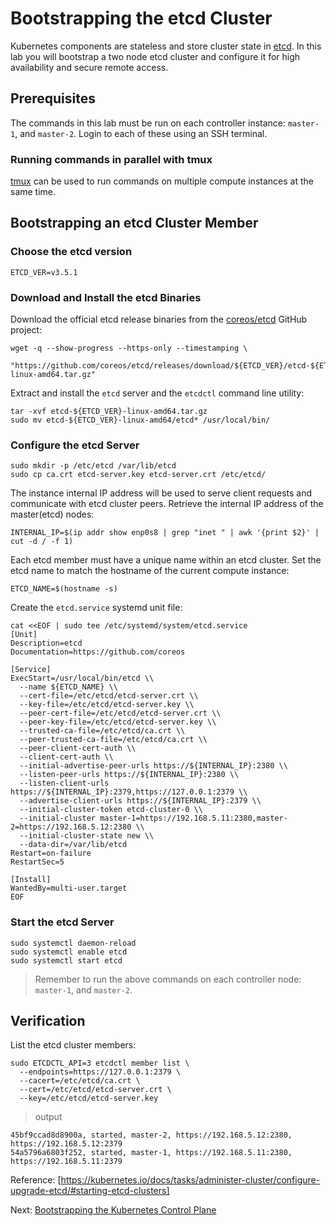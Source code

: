 # Bootstrapping the etcd Cluster

Kubernetes components are stateless and store cluster state in [etcd](https://github.com/coreos/etcd). In this lab you will bootstrap a two node etcd cluster and configure it for high availability and secure remote access.

## Prerequisites

The commands in this lab must be run on each controller instance: `master-1`, and `master-2`. Login to each of these using an SSH terminal.

### Running commands in parallel with tmux

[tmux](https://github.com/tmux/tmux/wiki) can be used to run commands on multiple compute instances at the same time.

## Bootstrapping an etcd Cluster Member

### Choose the etcd version

```shell
ETCD_VER=v3.5.1
```

### Download and Install the etcd Binaries

Download the official etcd release binaries from the [coreos/etcd](https://github.com/coreos/etcd) GitHub project:

```shell
wget -q --show-progress --https-only --timestamping \
  "https://github.com/coreos/etcd/releases/download/${ETCD_VER}/etcd-${ETCD_VER}-linux-amd64.tar.gz"
```

Extract and install the `etcd` server and the `etcdctl` command line utility:

```shell
tar -xvf etcd-${ETCD_VER}-linux-amd64.tar.gz
sudo mv etcd-${ETCD_VER}-linux-amd64/etcd* /usr/local/bin/
```

### Configure the etcd Server

```shell
sudo mkdir -p /etc/etcd /var/lib/etcd
sudo cp ca.crt etcd-server.key etcd-server.crt /etc/etcd/
```

The instance internal IP address will be used to serve client requests and communicate with etcd cluster peers. Retrieve the internal IP address of the master(etcd) nodes:

```shell
INTERNAL_IP=$(ip addr show enp0s8 | grep "inet " | awk '{print $2}' | cut -d / -f 1)
```

Each etcd member must have a unique name within an etcd cluster. Set the etcd name to match the hostname of the current compute instance:

```shell
ETCD_NAME=$(hostname -s)
```

Create the `etcd.service` systemd unit file:

```shell
cat <<EOF | sudo tee /etc/systemd/system/etcd.service
[Unit]
Description=etcd
Documentation=https://github.com/coreos

[Service]
ExecStart=/usr/local/bin/etcd \\
  --name ${ETCD_NAME} \\
  --cert-file=/etc/etcd/etcd-server.crt \\
  --key-file=/etc/etcd/etcd-server.key \\
  --peer-cert-file=/etc/etcd/etcd-server.crt \\
  --peer-key-file=/etc/etcd/etcd-server.key \\
  --trusted-ca-file=/etc/etcd/ca.crt \\
  --peer-trusted-ca-file=/etc/etcd/ca.crt \\
  --peer-client-cert-auth \\
  --client-cert-auth \\
  --initial-advertise-peer-urls https://${INTERNAL_IP}:2380 \\
  --listen-peer-urls https://${INTERNAL_IP}:2380 \\
  --listen-client-urls https://${INTERNAL_IP}:2379,https://127.0.0.1:2379 \\
  --advertise-client-urls https://${INTERNAL_IP}:2379 \\
  --initial-cluster-token etcd-cluster-0 \\
  --initial-cluster master-1=https://192.168.5.11:2380,master-2=https://192.168.5.12:2380 \\
  --initial-cluster-state new \\
  --data-dir=/var/lib/etcd
Restart=on-failure
RestartSec=5

[Install]
WantedBy=multi-user.target
EOF
```

### Start the etcd Server

```shell
sudo systemctl daemon-reload
sudo systemctl enable etcd
sudo systemctl start etcd
```

> Remember to run the above commands on each controller node: `master-1`, and `master-2`.

## Verification

List the etcd cluster members:

```shell
sudo ETCDCTL_API=3 etcdctl member list \
  --endpoints=https://127.0.0.1:2379 \
  --cacert=/etc/etcd/ca.crt \
  --cert=/etc/etcd/etcd-server.crt \
  --key=/etc/etcd/etcd-server.key
```

> output

```shell
45bf9ccad8d8900a, started, master-2, https://192.168.5.12:2380, https://192.168.5.12:2379
54a5796a6803f252, started, master-1, https://192.168.5.11:2380, https://192.168.5.11:2379
```

Reference: [https://kubernetes.io/docs/tasks/administer-cluster/configure-upgrade-etcd/#starting-etcd-clusters]

Next: [Bootstrapping the Kubernetes Control Plane](08-bootstrapping-kubernetes-controllers.md)
